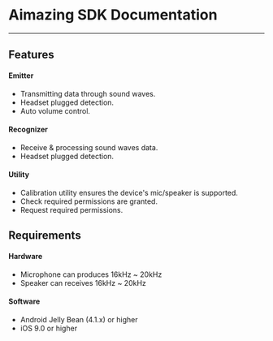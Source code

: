 # Aimazing SDK Documentation
---
## Features
#### Emitter
* Transmitting data through sound waves.
* Headset plugged detection.
* Auto volume control.
#### Recognizer
* Receive & processing sound waves data.
* Headset plugged detection.
#### Utility
* Calibration utility ensures the device's mic/speaker is supported.
* Check required permissions are granted.
* Request required permissions.

## Requirements
#### Hardware
* Microphone can produces 16kHz \~ 20kHz
* Speaker can receives 16kHz \~ 20kHz
#### Software
* Android Jelly Bean (4.1.x) or higher
* iOS 9.0 or higher
